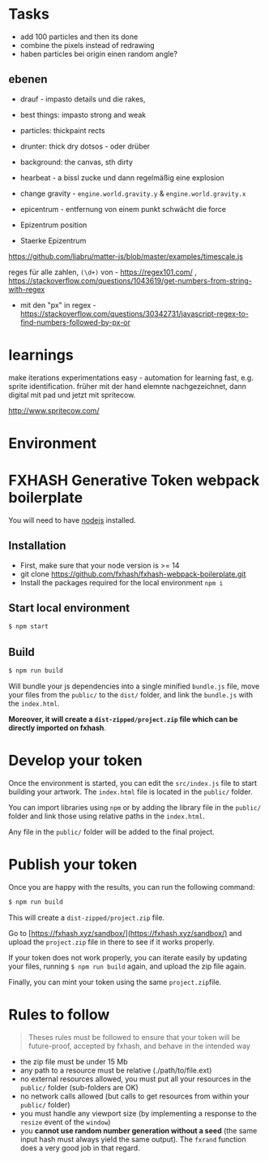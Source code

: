 # Tasks
* add 100 particles and then its done
* combine the pixels instead of redrawing
* haben particles bei origin einen random angle?

## ebenen
* drauf - impasto details und die rakes, 
* best things: impasto strong and weak
* particles: thickpaint rects
* drunter: thick dry dotsos - oder drüber
* background: the canvas, sth dirty 

* hearbeat - a bissl zucke und dann regelmäßig eine explosion
* change gravity - `engine.world.gravity.y` & `engine.world.gravity.x`
* epicentrum - entfernung von einem punkt schwächt die force
* Epizentrum position
* Staerke Epizentrum

https://github.com/liabru/matter-js/blob/master/examples/timescale.js 

reges für alle zahlen, `(\d+)` von - https://regex101.com/ , https://stackoverflow.com/questions/1043619/get-numbers-from-string-with-regex 

* mit den "px" in regex - https://stackoverflow.com/questions/30342731/javascript-regex-to-find-numbers-followed-by-px-or 

# learnings

make iterations experimentations easy - automation for learning fast, e.g. sprite identification. früher mit der hand elemnte nachgezeichnet, dann digital mit pad und jetzt mit spritecow. 

http://www.spritecow.com/ 

# Environment


FXHASH Generative Token webpack boilerplate
================

You will need to have [nodejs](https://nodejs.org/) installed.

## Installation

* First, make sure that your node version is >= 14
* git clone https://github.com/fxhash/fxhash-webpack-boilerplate.git
* Install the packages required for the local environment ```npm i```

## Start local environment

```sh
$ npm start
```

## Build

```sh
$ npm run build
```

Will bundle your js dependencies into a single minified `bundle.js` file, move your files from the `public/` to the `dist/` folder, and link the `bundle.js` with the `index.html`.

**Moreover, it will create a `dist-zipped/project.zip` file which can be directly imported on fxhash**.

# Develop your token

Once the environment is started, you can edit the `src/index.js` file to start building your artwork. The `index.html` file is located in the `public/` folder.

You can import libraries using `npm` or by adding the library file in the `public/` folder and link those using relative paths in the `index.html`.

Any file in the `public/` folder will be added to the final project. 

# Publish your token

Once you are happy with the results, you can run the following command:

```sh
$ npm run build
```

This will create a `dist-zipped/project.zip` file.

Go to [https://fxhash.xyz/sandbox/](https://fxhash.xyz/sandbox/) and upload the `project.zip` file in there to see if it works properly.

If your token does not work properly, you can iterate easily by updating your files, running `$ npm run build` again, and upload the zip file again.

Finally, you can mint your token using the same `project.zip`file.


# Rules to follow

> Theses rules must be followed to ensure that your token will be future-proof, accepted by fxhash, and behave in the intended way

* the zip file must be under 15 Mb
* any path to a resource must be relative (./path/to/file.ext)
* no external resources allowed, you must put all your resources in the `public/` folder (sub-folders are OK)
* no network calls allowed (but calls to get resources from within your `public/` folder)
* you must handle any viewport size (by implementing a response to the `resize` event of the `window`)
* you **cannot use random number generation without a seed** (the same input hash must always yield the same output). The `fxrand` function does a very good job in that regard.

